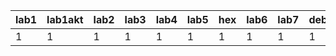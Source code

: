 | lab1 | lab1akt | lab2 | lab3 | lab4 | lab5 | hex | lab6 | lab7 | debug7 | lab8/9 | lab10 |
|------|---------|------|------|------|------|-----|------|------|--------|--------|-------|
|    1 |       1 |    1 |    1 |    1 |    1 |   1 |    1 |    1 |      1 | pop    | pop   |
